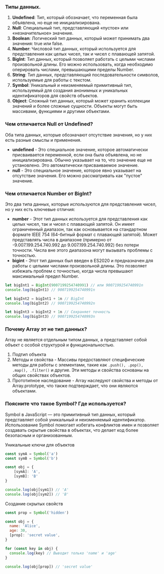 
### Типы данных.

1. **Undefined**: Тип, который обозначает, что переменная была объявлена, но еще не 
инициализирована.
2. **Null**: Специальный тип, представляющий «пустое» или «незначительное» значение.
3. **Boolean**: Логический тип данных, который может принимать два значения: true или false.
4. **Number**: Числовой тип данных, который используется для представления как целых чисел, 
так и чисел с плавающей запятой.
5. **BigInt**: Тип данных, который позволяет работать с целыми числами произвольной длины. 
Его можно использовать, когда необходимо оперировать числами, превышающими пределы Number.
6. **String**: Тип данных, представляющий последовательности символов, используемые для 
работы с текстом.
7. **Symbol**: Уникальный и неизменяемый примитивный тип, используемый для создания анонимных 
и уникальных идентификаторов для свойств объектов.
8. **Object**: Сложный тип данных, который может хранить коллекции значений и более сложные 
сущности. Объекты могут быть массивами, функциями и другими объектами.


### Чем отличается Null от Undefined?

Оба типа данных, которые обозначают отсутствие значения, но у них есть разные смыслы и применения.

- **undefined** - Это специальное значение, которое автоматически присваивается переменной, 
если она была объявлена, но не инициализирована. Обычно указывает на то, что значение еще 
не установлено. Это автоматически присваиваемое значение.
- **null** - Это специальное значение, которое явно указывает на отсутствие значения. Его 
можно рассматривать как "пустое" значение.

### Чем отличается Number от BigInt?

Это два типа данных, которые используются для представления чисел, но у них есть ключевые отличия:

- **number** - Этот тип данных используется для представления как целых чисел, так и чисел с плавающей 
запятой. Он имеет ограниченный диапазон, так как основывается на стандартном формате IEEE 754 (64-битный 
формат с плавающей запятой). Может представлять числа в диапазоне (примерно от -9.007.199.254.740.992 
до 9.007.199.254.740.992) без потери точности. Числа вне этого диапазона могут вызывать проблемы с точностью.
- **bigint** - Этот тип данных был введен в ES2020 и предназначен для работы с целыми числами произвольной 
длины. Это позволяет избежать проблем с точностью, когда числа превышают максимальный предел Number.
```javascript
let bigInt1 = BigInt(9007199254740991) // или 9007199254740991n
console.log(bigInt1) // 9007199254740991n

let bigInt2 = bigInt1 + 1n // BigInt
console.log(bigInt2) // 9007199254740992n

let bigInt3 = bigInt2 + 1n // Сохраняет точность
console.log(bigInt3) // 9007199254740993n
```

### Почему Array эт не тип данных?

Array не является отдельным типом данных, а представляет собой объект с особой структурой и функциональностью.

1. Подтип объекта
2. Методы и свойства - Массивы предоставляют специфические методы для работы с элементами, такие как 
``.push(), .pop(), .map(), .filter()`` и другие. Эти методы и свойства основаны на общих свойствах объектов.
3. Прототипное наследование - Array наследуют свойства и методы от Array.prototype, что также подтверждает, 
что они являются объектами.

### Поясните что такое Symbol? Где используется?

Symbol в JavaScript — это примитивный тип данных, который представляет собой уникальный и неизменяемый 
идентификатор. Использование Symbol помогает избегать конфликтов имен и позволяет создавать скрытые 
свойства в объектах, что делает код более безопасным и организованным.

Уникальные ключи для объектов

```javascript
const symA = Symbol('a')
const symB = Symbol('b')

const obj = { 
    [symA]: 'A', 
    [symB]: 'B' 
}

console.log(obj[sym1]) // 'A'
console.log(obj[sym2]) // 'B'
```

Создание скрытых свойств

```javascript
const prop = Symbol('hidden')

const obj = {
  name: 'Alice',
  age: 30,
  [prop]: 'secret value',
}

for (const key in obj) {
  console.log(key) // Выводит только 'name' и 'age'
}

console.log(obj[prop]) // 'secret value'
```
